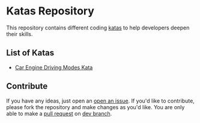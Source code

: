 # Katas Repository

This repository contains different coding [katas](https://en.wikipedia.org/wiki/Kata_(programming)) to help developers deepen their skills.

## List of Katas

* [Car Engine Driving Modes Kata](/src/CarEngineDrivingModesKata/README.md)

## Contribute

If you have any ideas, just open an [open an issue][issues]. If you'd like to contribute, please fork the repository and make changes as you'd like. You are only able to make a [pull request][pull-requests] on [dev branch][dev-branch].

[issues]: https://github.com/kalcik/katas/issues/new
[pull-requests]: https://github.com/kalcik/katas/pulls/new
[dev-branch]: https://github.com/kalcik/katas/tree/dev
